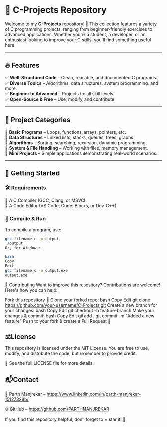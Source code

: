 # 🚀 C-Projects Repository  

Welcome to my **C-Projects** repository! 🎯 This collection features a variety of C programming projects, ranging from beginner-friendly exercises to advanced applications. Whether you're a student, a developer, or an enthusiast looking to improve your C skills, you'll find something useful here.  

---

## 🔥 Features  

✅ **Well-Structured Code** – Clean, readable, and documented C programs.  
✅ **Diverse Topics** – Algorithms, data structures, system programming, and more.  
✅ **Beginner to Advanced** – Projects for all skill levels.  
✅ **Open-Source & Free** – Use, modify, and contribute!  

---

## 📂 Project Categories  

📌 **Basic Programs** – Loops, functions, arrays, pointers, etc.  
📌 **Data Structures** – Linked lists, stacks, queues, trees, graphs.  
📌 **Algorithms** – Sorting, searching, recursion, dynamic programming.  
📌 **System & File Handling** – Working with files, memory management.  
📌 **Mini Projects** – Simple applications demonstrating real-world scenarios.  

---

## 🚀 Getting Started  

### 🛠 Requirements  
🔹 A C Compiler (GCC, Clang, or MSVC)  
🔹 A Code Editor (VS Code, Code::Blocks, or Dev-C++)  

### 📌 Compile & Run  

To compile a program, use:  
```bash
gcc filename.c -o output
./output
Or, for Windows:

bash
Copy
Edit
gcc filename.c -o output.exe
output.exe

```
🤝 Contributing
Want to improve this repository? Contributions are welcome! Here's how you can help:

Fork this repository 🍴
Clone your forked repo:
bash
Copy
Edit
git clone https://github.com/your-username/C-Projects.git
Create a new branch for your changes:
bash
Copy
Edit
git checkout -b feature-branch
Make your changes & commit:
bash
Copy
Edit
git add .
git commit -m "Added a new feature"
Push to your fork & create a Pull Request 🚀

## ⚖️License

This repository is licensed under the MIT License.
You are free to use, modify, and distribute the code, but remember to provide credit.

📜 See the full LICENSE file for more details.

## 📬Contact

📧 Parth Manjrekar – https://www.linkedin.com/in/parth-manjrekar-15127328b/

🌐 GitHub – https://github.com/PARTHMANJREKAR

If you find this repository helpful, don’t forget to ⭐ star it! 🚀

